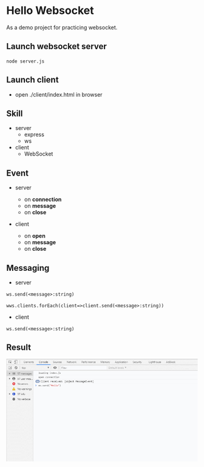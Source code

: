 # Hello Websocket

As a demo project for practicing websocket.

## Launch websocket server

```
node server.js
```

## Launch client

- open ./client/index.html in browser

## Skill

- server
    - express
    - ws
- client
    - WebSocket

## Event

- server
    - on **connection**
    - on **message**
    - on **close**

- client
    - on **open**
    - on **message**
    - on **close**

## Messaging

- server
```
ws.send(<message>:string)
```
```
wws.clients.forEach(client=>client.send(<message>:string))
```

- client
```
ws.send(<message>:string)
```

## Result

![](demo/client-messaging.gif)